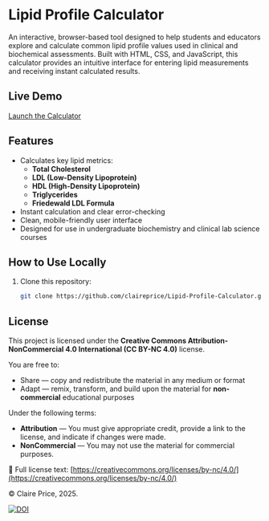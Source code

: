 # Lipid Profile Calculator

An interactive, browser-based tool designed to help students and educators explore and calculate common lipid profile values used in clinical and biochemical assessments. Built with HTML, CSS, and JavaScript, this calculator provides an intuitive interface for entering lipid measurements and receiving instant calculated results.

## Live Demo

[Launch the Calculator](https://claireprice.github.io/Lipid-Profile-Calculator/)


## Features

- Calculates key lipid metrics:
  - **Total Cholesterol**
  - **LDL (Low-Density Lipoprotein)**
  - **HDL (High-Density Lipoprotein)**
  - **Triglycerides**
  - **Friedewald LDL Formula**
- Instant calculation and clear error-checking
- Clean, mobile-friendly user interface
- Designed for use in undergraduate biochemistry and clinical lab science courses

## How to Use Locally

1. Clone this repository:
   ```bash
   git clone https://github.com/claireprice/Lipid-Profile-Calculator.git

## License

This project is licensed under the **Creative Commons Attribution-NonCommercial 4.0 International (CC BY-NC 4.0)** license.

You are free to:
- Share — copy and redistribute the material in any medium or format
- Adapt — remix, transform, and build upon the material for **non-commercial** educational purposes

Under the following terms:
- **Attribution** — You must give appropriate credit, provide a link to the license, and indicate if changes were made.
- **NonCommercial** — You may not use the material for commercial purposes.

🔗 Full license text: [https://creativecommons.org/licenses/by-nc/4.0/](https://creativecommons.org/licenses/by-nc/4.0/)

© Claire Price, 2025.

[![DOI](https://zenodo.org/badge/991492112.svg)](https://doi.org/10.5281/zenodo.15538093)


